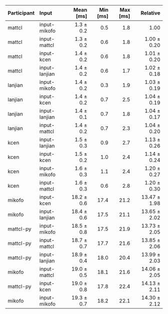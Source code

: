 | Participant | Input | Mean [ms] | Min [ms] | Max [ms] | Relative |
|:---|:---|---:|---:|---:|---:|
| mattcl | input-mikofo | 1.3 ± 0.2 | 0.5 | 1.8 | 1.00 |
| mattcl | input-mattcl | 1.3 ± 0.2 | 0.6 | 1.8 | 1.00 ± 0.20 |
| mattcl | input-kcen | 1.4 ± 0.2 | 0.6 | 1.8 | 1.01 ± 0.20 |
| mattcl | input-lanjian | 1.4 ± 0.2 | 0.6 | 1.7 | 1.02 ± 0.18 |
| lanjian | input-mikofo | 1.4 ± 0.2 | 0.3 | 1.9 | 1.03 ± 0.19 |
| lanjian | input-kcen | 1.4 ± 0.2 | 0.7 | 2.5 | 1.04 ± 0.19 |
| lanjian | input-lanjian | 1.4 ± 0.1 | 0.7 | 1.8 | 1.04 ± 0.17 |
| lanjian | input-mattcl | 1.4 ± 0.2 | 0.7 | 2.3 | 1.04 ± 0.20 |
| kcen | input-lanjian | 1.5 ± 0.3 | 0.9 | 2.7 | 1.13 ± 0.26 |
| kcen | input-kcen | 1.5 ± 0.2 | 1.0 | 2.4 | 1.14 ± 0.24 |
| kcen | input-mikofo | 1.6 ± 0.3 | 1.1 | 2.4 | 1.20 ± 0.27 |
| kcen | input-mattcl | 1.6 ± 0.3 | 0.6 | 2.8 | 1.20 ± 0.30 |
| mikofo | input-kcen | 18.2 ± 0.6 | 17.4 | 21.2 | 13.47 ± 1.98 |
| mikofo | input-lanjian | 18.4 ± 0.6 | 17.5 | 21.1 | 13.65 ± 2.02 |
| mattcl-py | input-mikofo | 18.5 ± 0.8 | 17.5 | 21.9 | 13.73 ± 2.05 |
| mattcl-py | input-mattcl | 18.7 ± 0.7 | 17.7 | 21.6 | 13.85 ± 2.06 |
| mattcl-py | input-lanjian | 18.9 ± 0.4 | 18.0 | 20.4 | 13.99 ± 2.03 |
| mikofo | input-mattcl | 19.0 ± 0.5 | 18.1 | 21.6 | 14.06 ± 2.05 |
| mattcl-py | input-kcen | 19.0 ± 0.8 | 17.8 | 22.4 | 14.13 ± 2.11 |
| mikofo | input-mikofo | 19.3 ± 0.7 | 18.2 | 22.1 | 14.30 ± 2.12 |
